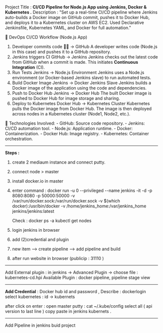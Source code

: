 Project Title :
**CI/CD Pipeline for Node.js App using Jenkins, Docker & Kubernetes .**
Description : "Set up a real-time CI/CD pipeline where Jenkins auto-builds a Docker image on GitHub commit, pushes it to Docker Hub, and deploys it to a Kubernetes cluster on AWS EC2. Used Declarative Jenkinsfile, Kubernetes YAML, and Docker for full automation." 


🔄 DevOps CI/CD Workflow (Node.js App)
1. Developer commits code
  👨‍💻 → GitHub
       A developer writes code (Node.js in this case) and pushes it to a GitHub repository.
2. Jenkins triggers CI
   GitHub → Jenkins
      Jenkins checks out the latest code from GitHub when a commit is made.
      This initiates **Continuous Integration** (CI).
3. Run Tests
   Jenkins → Node.js Environment
      Jenkins uses a Node.js environment (or Docker-based Jenkins slave) to run automated tests.
4. Build Docker Image
  Jenkins → Docker Jenkins Slave
      Jenkins builds a Docker image of the application using the code and dependencies.
5. Push to Docker Hub
  Jenkins → Docker Hub
      The built Docker image is pushed to Docker Hub for image storage and sharing.
6. Deploy to Kubernetes
   Docker Hub → Kubernetes Cluster
      Kubernetes pulls the Docker image from Docker Hub.
      The image is then deployed across nodes in a Kubernetes cluster (Node1, Node2, etc.).


📌 Technologies Involved:
         - GitHub: Source code repository.
         - Jenkins: CI/CD automation tool.
         - Node.js: Application runtime.
         - Docker: Containerization.
         - Docker Hub: Image registry.
         - Kubernetes: Container orchestration.

________________________________________________________________
**Steps :**
1. create 2 mediaum instance and connect putty.
2. connect node > master 
3. install docker.io in master
4. enter command :
   docker run -u 0 --privileged --name jenkins -it -d -p 8080:8080 -p 50000:50000 -v /var/run/docker.sock:/var/run/docker.sock -v $(which docker):/usr/bin/docker -v         /home/jenkins_home:/var/jenkins_home jenkins/jenkins:latest

   Check : docker ps -a
           kubectl get nodes 

6. login jenkins in browser
7. add (2)credential and plugin 
8. new item --> create pipeline --> add pipeline and build
9. after run website in browser (publicip : 31110 )
_______________________________________________________________________________________________________________

Add External plugin : in jenkins -> Advanced Plugin -> choose file : kubernetes-cd.hpi 
Available Plugin : docker pipeline, pipeline stage view

_________________________________________________________________

**Add Credential** : Docker hub id and password , Describe : dockerlogin
select kubernetes : id -> kubernets 

after click on enter : 
open master putty : cat ~/.kube/config
select all ( api version to last line ) copy paste in jenkins kubernets .
_________________________________________________________________

Add Pipeline in jenkins 
buid project 
